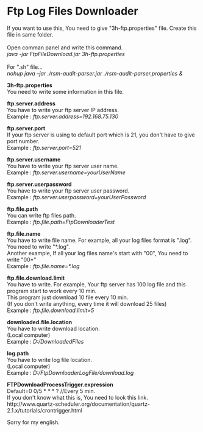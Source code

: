 <p><h1>Ftp Log Files Downloader</h1>
If you want to use this, You need to give "3h-ftp.properties" file. Create this file in same folder.<br>
<br>
Open comman panel and write this command.<br>
<i>java -jar FtpFileDownload.jar 3h-ftp.properties</i><br>
<br>
For ".sh" file...<br>
<i>nohup java –jar ./rsm-audit-parser.jar ./rsm-audit-parser.properties &</i><br></p>

<p><b>3h-ftp.properties</b><br>
You need to write some information in this file.</p>

<p><b>ftp.server.address</b><br>
You have to write your ftp server IP address.<br>
Example : <i>ftp.server.address=192.168.75.130</i></p>

<p><b>ftp.server.port</b><br>
If your ftp server is using to default port which is 21, you don't have to give port number.<br>
Example : <i>ftp.server.port=521</i></p>

<p><b>ftp.server.username</b><br>
You have to write your ftp server user name.<br>
Example : <i>ftp.server.username=yourUserName</i></p>

<p><b>ftp.server.userpassword</b><br>
You have to write your ftp server user password.<br>
Example : <i>ftp.server.userpassword=yourUserPassword</i></p>

<p><b>ftp.file.path</b><br>
You can write ftp files path.<br>
Example : <i>ftp.file.path=FtpDownloaderTest</i></p>

<p><b>ftp.file.name</b><br>
You have to write file name. For example, all your log files format is ".log". You need to write "*.log".<br>
Another example, If all your log files name's start with "00", You need to write "00*"<br>
Example : <i>ftp.file.name=*.log</i></p>

<p><b>ftp.file.download.limit</b><br>
You have to write. For example, Your ftp server has 100 log file and this program start to work every 10 min.<br>
This program just download 10 file every 10 min.<br>
(If you don't write anything, every time it will download 25 files)<br>
Example : <i>ftp.file.download.limit=5</i></p>

<p><b>downloaded.file.location</b><br>
You have to write download location.<br>
(Local computer)<br>
Example : <i>D:/DownloadedFiles</i></p>

<p><b>log.path</b><br>
You have to write log file location.<br>
(Local computer)<br>
Example : <i>D:/FtpDownloaderLogFile/download.log</i></p>

<p><b>FTPDownloadProcessTrigger.expression</b><br>
Default=0 0/5 * * * ?     //Every 5 min.<br>
If you don't know what this is, You need to look this link.<br>
http://www.quartz-scheduler.org/documentation/quartz-2.1.x/tutorials/crontrigger.html</p>

<p>Sorry for my english.</p>
